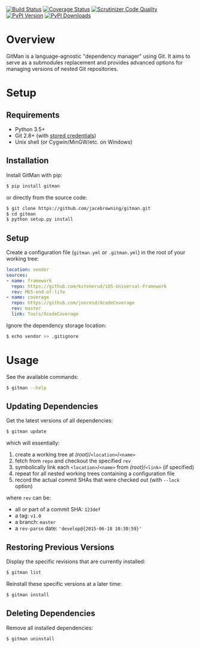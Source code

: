 [![Build Status](https://travis-ci.org/jacebrowning/gitman.svg?branch=develop)](https://travis-ci.org/jacebrowning/gitman)
[![Coverage Status](https://coveralls.io/repos/github/jacebrowning/gitman/badge.svg?branch=develop)](https://coveralls.io/github/jacebrowning/gitman?branch=develop)
[![Scrutinizer Code Quality](http://img.shields.io/scrutinizer/g/jacebrowning/gitman.svg)](https://scrutinizer-ci.com/g/jacebrowning/gitman/?branch=master)
[![PyPI Version](http://img.shields.io/pypi/v/GitMan.svg)](https://pypi.python.org/pypi/GitMan)
[![PyPI Downloads](http://img.shields.io/pypi/dm/GitMan.svg)](https://pypi.python.org/pypi/GitMan)

# Overview

GitMan is a language-agnostic "dependency manager" using Git. It aims to serve as a submodules replacement and provides advanced options for managing versions of nested Git repositories.

# Setup

## Requirements

* Python 3.5+
* Git 2.8+ (with [stored credentials](http://git-dependency-manager.info/setup/git/))
* Unix shell (or Cygwin/MinGW/etc. on Windows)

## Installation

Install GitMan with pip:

```sh
$ pip install gitman
```

or directly from the source code:

```sh
$ git clone https://github.com/jacebrowning/gitman.git
$ cd gitman
$ python setup.py install
```

## Setup

Create a configuration file (`gitman.yml` or `.gitman.yml`) in the root of your working tree:

```yaml
location: vendor
sources:
- name: framework
  repo: https://github.com/kstenerud/iOS-Universal-Framework
  rev: Mk5-end-of-life
- name: coverage
  repo: https://github.com/jonreid/XcodeCoverage
  rev: master
  link: Tools/XcodeCoverage
```

Ignore the dependency storage location:

```sh
$ echo vendor >> .gitignore
```

# Usage

See the available commands:

```sh
$ gitman --help
```

## Updating Dependencies

Get the latest versions of all dependencies:

```sh
$ gitman update
```

which will essentially:

1. create a working tree at _(root)_/`<location>`/`<name>`
2. fetch from `repo` and checkout the specified `rev`
3. symbolically link each `<location>`/`<name>` from _(root)_/`<link>` (if specified)
4. repeat for all nested working trees containing a configuration file
5. record the actual commit SHAs that were checked out (with `--lock` option)

where `rev` can be:

* all or part of a commit SHA: `123def`
* a tag: `v1.0`
* a branch: `master`
* a `rev-parse` date: `'develop@{2015-06-18 10:30:59}'`

## Restoring Previous Versions

Display the specific revisions that are currently installed:

```sh
$ gitman list
```

Reinstall these specific versions at a later time:

```sh
$ gitman install
```

## Deleting Dependencies

Remove all installed dependencies:

```sh
$ gitman uninstall
```
